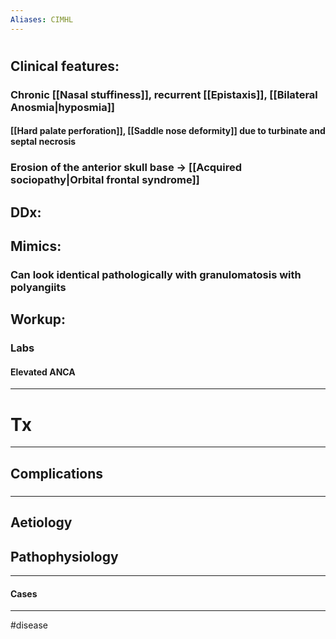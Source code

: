 ```yaml
---
Aliases: CIMHL
---
```

# 
## Clinical features:
### Chronic [[Nasal stuffiness]], recurrent [[Epistaxis]], [[Bilateral Anosmia|hyposmia]]
#### [[Hard palate perforation]], [[Saddle nose deformity]] due to turbinate and septal necrosis
### Erosion of the anterior skull base -> [[Acquired sociopathy|Orbital frontal syndrome]]
## DDx:
###
## Mimics:
### Can look identical pathologically with granulomatosis with polyangiits
## Workup:
### Labs
#### Elevated ANCA
---
# Tx

---
## Complications
###

---
## Aetiology
## Pathophysiology

---
#### Cases


---
#disease 